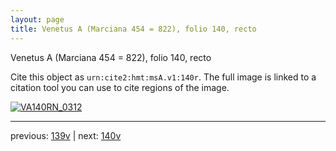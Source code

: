 ```yaml
---
layout: page
title: Venetus A (Marciana 454 = 822), folio 140, recto
---
```


Venetus A (Marciana 454 = 822), folio 140, recto

Cite this object as `urn:cite2:hmt:msA.v1:140r`.  The full image is linked to a citation tool you can use to cite regions of the image.

[![VA140RN_0312](http://www.homermultitext.org/iipsrv?IIIF=/project/homer/pyramidal/deepzoom/hmt/vaimg/2017a/VA140RN_0312.tif/full/800,/0/default.jpg)](http://www.homermultitext.org/ict2/?urn=urn:cite2:hmt:vaimg.2017a:VA140RN_0312) 

---

previous:  [139v](../139v/) | next: [140v](../140v/)